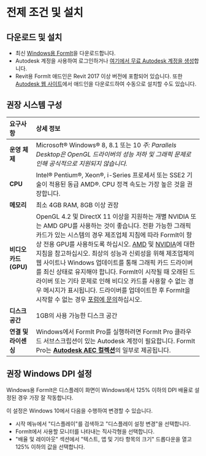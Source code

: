 # 전제 조건 및 설치

## 다운로드 및 설치

* 최신 [Windows용 FormIt](https://formit.autodesk.com/page/download)을 다운로드합니다.
* Autodesk 계정을 사용하여 로그인하거나 [여기에서 무료 Autodesk 계정을 생성](https://accounts.autodesk.com/)합니다.
* Revit용 FormIt 애드인은 Revit 2017 이상 버전에 포함되어 있습니다. 또한 [Autodesk 웹 사이트](https://formit.autodesk.com/page/formit-revit)에서 애드인을 다운로드하여 수동으로 설치할 수도 있습니다.

## 권장 시스템 구성

| 요구사항 | 상세 정보 |
| :--- | :--- |
| **운영 체제** | Microsoft® Windows® 8, 8.1 또는 10 _주: Parallels Desktop은 OpenGL 드라이버의 성능 저하 및 그래픽 문제로 인해 공식적으로 지원되지 않습니다._ |
| **CPU** | Intel® Pentium®, Xeon®, i-Series 프로세서 또는 SSE2 기술이 적용된 동급 AMD®. CPU 정격 속도는 가장 높은 것을 권장합니다. |
| **메모리** | 최소 4GB RAM, 8GB 이상 권장 |
| **비디오 카드\(GPU\)** | OpenGL 4.2 및 DirectX 11 이상을 지원하는 개별 NVIDIA 또는 AMD GPU를 사용하는 것이 좋습니다. 전환 가능한 그래픽 카드가 있는 시스템의 경우 제조업체 지침에 따라 FormIt이 항상 전용 GPU를 사용하도록 하십시오. [AMD](https://www.amd.com/ko/support/kb/faq/dh-017) 및 [NVIDIA](http://nvidia.custhelp.com/app/answers/detail/a_id/2615/kw/manage%203d%20settings/related/1)에 대한 지침을 참고하십시오. 최상의 성능과 신뢰성을 위해 제조업체의 웹 사이트나 Windows 업데이트를 통해 그래픽 카드 드라이버를 최신 상태로 유지해야 합니다. FormIt이 시작될 때 오래된 드라이버 또는 기타 문제로 인해 비디오 카드를 사용할 수 없는 경우 메시지가 표시됩니다. 드라이버를 업데이트한 후 FormIt을 시작할 수 없는 경우 [포럼에 문의](https://forums.autodesk.com/t5/formit-forum/bd-p/142?profile.language=en)하십시오. |
| **디스크 공간** | 1GB의 사용 가능한 디스크 공간 |
| **연결 및 라이센싱** | Windows에서 FormIt Pro를 실행하려면 FormIt Pro 클라우드 서브스크립션이 있는 Autodesk 계정이 필요합니다. FormIt Pro는 [**Autodesk AEC 컬렉션**](https://www.autodesk.co.kr/collections/architecture-engineering-construction/overview)의 일부로 제공됩니다. |

## 권장 Windows DPI 설정

Windows용 FormIt은 디스플레이 화면이 Windows에서 125% 이하의 DPI 배율로 설정된 경우 가장 잘 작동합니다.

이 설정은 Windows 10에서 다음을 수행하여 변경할 수 있습니다.

* 시작 메뉴에서 "디스플레이"를 검색하고 "디스플레이 설정 변경"을 선택합니다.
* FormIt에서 사용할 모니터를 나타내는 직사각형을 선택합니다.
* "배율 및 레이아웃" 섹션에서 "텍스트, 앱 및 기타 항목의 크기" 드롭다운을 열고 125% 이하의 값을 선택합니다.

